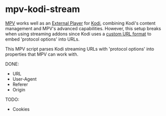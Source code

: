 # mpv-kodi-stream
[MPV](https://mpv.io/) works well as an [External Player](https://kodi.wiki/view/External_players) for [Kodi](https://kodi.tv/), combining Kodi's content management and MPV's advanced capabilities. However, this setup breaks when using streaming addons since Kodi uses a [custom URL format](https://kodi.wiki/view/HTTP) to embed 'protocol options' into URLs.

This MPV script parses Kodi streaming URLs with 'protocol options' into properties that MPV can work with.

DONE:
- URL
- User-Agent
- Referer
- Origin

TODO:
- Cookies

